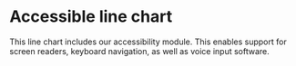 # Accessible line chart

This line chart includes our accessibility module. This enables support for screen readers, keyboard navigation, as well as voice input software.
